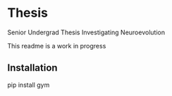 # Thesis
Senior Undergrad Thesis Investigating Neuroevolution

This readme is a work in progress

## Installation
pip install gym

